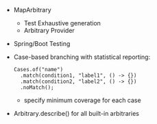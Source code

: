 - MapArbitrary
  - Test Exhaustive generation
  - Arbitrary Provider

- Spring/Boot Testing

- Case-based branching with statistical reporting:

  ```
  Cases.of("name")
    .match(condition1, "label1", () -> {})
    .match(condition2, "label2", () -> {})
    .noMatch();
  ``` 
  
  - specify minimum coverage for each case
  
- Arbitrary.describe() for all built-in arbitraries


